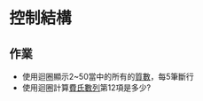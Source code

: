 # 控制結構
## 作業
* 使用迴圈顯示2~50當中的所有的[質數](https://zh.wikipedia.org/wiki/%E8%B4%A8%E6%95%B0)，每5筆斷行
* 使用迴圈計算[費氏數列](https://zh.wikipedia.org/wiki/%E6%96%90%E6%B3%A2%E9%82%A3%E5%A5%91%E6%95%B0%E5%88%97)第12項是多少?
